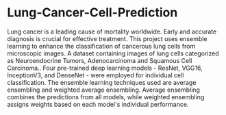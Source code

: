 # Lung-Cancer-Cell-Prediction
Lung cancer is a leading cause of mortality worldwide. Early and accurate 
diagnosis is crucial for effective treatment. This project uses ensemble learning 
to enhance the classification of cancerous lung cells from microscopic images.
A dataset containing images of lung cells categorized as Neuroendocrine 
Tumors, Adenocarcinoma and Squamous Cell Carcinoma.. Four pre-trained 
deep learning models - ResNet, VGG16, InceptionV3, and DenseNet - were 
employed for individual cell classification.
The ensemble learning techniques used are average ensembling and weighted 
average ensembling. Average ensembling combines the predictions from all 
models, while weighted ensembling assigns weights based on each model's 
individual performance.
